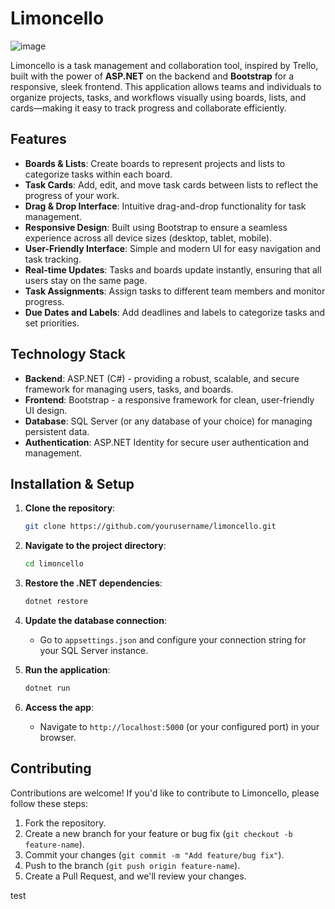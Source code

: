 # Limoncello
![image](https://github.com/user-attachments/assets/3440279a-fc1e-4ca5-b152-9fb716c28138)

Limoncello is a task management and collaboration tool, inspired by Trello, built with the power of **ASP.NET** on the backend and **Bootstrap** for a responsive, sleek frontend. This application allows teams and individuals to organize projects, tasks, and workflows visually using boards, lists, and cards—making it easy to track progress and collaborate efficiently.

## Features

- **Boards & Lists**: Create boards to represent projects and lists to categorize tasks within each board.
- **Task Cards**: Add, edit, and move task cards between lists to reflect the progress of your work.
- **Drag & Drop Interface**: Intuitive drag-and-drop functionality for task management.
- **Responsive Design**: Built using Bootstrap to ensure a seamless experience across all device sizes (desktop, tablet, mobile).
- **User-Friendly Interface**: Simple and modern UI for easy navigation and task tracking.
- **Real-time Updates**: Tasks and boards update instantly, ensuring that all users stay on the same page.
- **Task Assignments**: Assign tasks to different team members and monitor progress.
- **Due Dates and Labels**: Add deadlines and labels to categorize tasks and set priorities.

## Technology Stack

- **Backend**: ASP.NET (C#) - providing a robust, scalable, and secure framework for managing users, tasks, and boards.
- **Frontend**: Bootstrap - a responsive framework for clean, user-friendly UI design.
- **Database**: SQL Server (or any database of your choice) for managing persistent data.
- **Authentication**: ASP.NET Identity for secure user authentication and management.

## Installation & Setup

1. **Clone the repository**:
   ```bash
   git clone https://github.com/yourusername/limoncello.git
   ```

2. **Navigate to the project directory**:
   ```bash
   cd limoncello
   ```

3. **Restore the .NET dependencies**:
   ```bash
   dotnet restore
   ```

4. **Update the database connection**:
   - Go to `appsettings.json` and configure your connection string for your SQL Server instance.

5. **Run the application**:
   ```bash
   dotnet run
   ```

6. **Access the app**:
   - Navigate to `http://localhost:5000` (or your configured port) in your browser.

## Contributing

Contributions are welcome! If you'd like to contribute to Limoncello, please follow these steps:

1. Fork the repository.
2. Create a new branch for your feature or bug fix (`git checkout -b feature-name`).
3. Commit your changes (`git commit -m "Add feature/bug fix"`).
4. Push to the branch (`git push origin feature-name`).
5. Create a Pull Request, and we'll review your changes.

test
